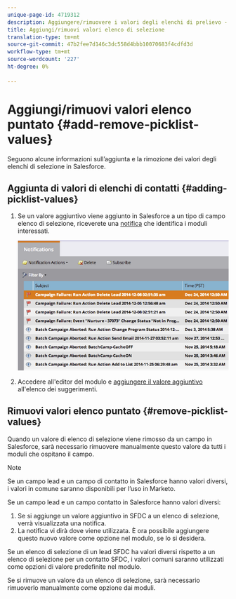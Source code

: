 ```yaml
---
unique-page-id: 4719312
description: Aggiungere/rimuovere i valori degli elenchi di prelievo - Documenti Marketo - Documentazione prodotto
title: Aggiungi/rimuovi valori elenco di selezione
translation-type: tm+mt
source-git-commit: 47b2fee7d146c3dc558d4bbb10070683f4cdfd3d
workflow-type: tm+mt
source-wordcount: '227'
ht-degree: 0%

---
```



# Aggiungi/rimuovi valori elenco puntato {#add-remove-picklist-values}

Seguono alcune informazioni sull’aggiunta e la rimozione dei valori degli elenchi di selezione in Salesforce.

## Aggiunta di valori di elenchi di contatti {#adding-picklist-values}

1. Se un valore aggiuntivo viene aggiunto in Salesforce a un tipo di campo elenco di selezione, riceverete una [notifica](../../../product-docs/core-marketo-concepts/miscellaneous/understanding-notifications.md) che identifica i moduli interessati.

   ![](assets/image2015-1-21-14-3a4-3a7.png)

1. Accedere all&#39;editor del modulo e [aggiungere il valore aggiuntivo](../../../product-docs/demand-generation/forms/form-actions/add-a-country-picklist-to-your-form.md) all&#39;elenco dei suggerimenti.

## Rimuovi valori elenco puntato {#remove-picklist-values}

Quando un valore di elenco di selezione viene rimosso da un campo in Salesforce, sarà necessario rimuovere manualmente questo valore da tutti i moduli che ospitano il campo.

>[!NOTE]
>
>Se un campo lead e un campo di contatto in Salesforce hanno valori diversi, i valori in comune saranno disponibili per l’uso in Marketo.

Se un campo lead e un campo contatto in Salesforce hanno valori diversi:

1. Se si aggiunge un valore aggiuntivo in SFDC a un elenco di selezione, verrà visualizzata una notifica.
1. La notifica vi dirà dove viene utilizzata. È ora possibile aggiungere questo nuovo valore come opzione nel modulo, se lo si desidera.

Se un elenco di selezione di un lead SFDC ha valori diversi rispetto a un elenco di selezione per un contatto SFDC, i valori comuni saranno utilizzati come opzioni di valore predefinite nel modulo.

Se si rimuove un valore da un elenco di selezione, sarà necessario rimuoverlo manualmente come opzione dai moduli.
